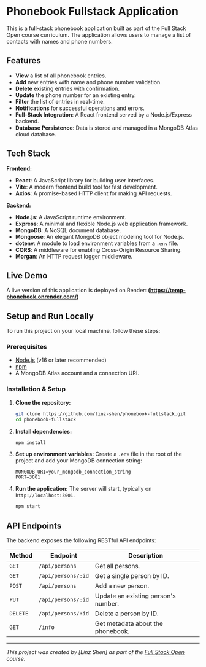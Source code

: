 # Phonebook Fullstack Application

This is a full-stack phonebook application built as part of the Full Stack Open course curriculum. The application allows users to manage a list of contacts with names and phone numbers.

## Features

- **View** a list of all phonebook entries.
- **Add** new entries with name and phone number validation.
- **Delete** existing entries with confirmation.
- **Update** the phone number for an existing entry.
- **Filter** the list of entries in real-time.
- **Notifications** for successful operations and errors.
- **Full-Stack Integration**: A React frontend served by a Node.js/Express backend.
- **Database Persistence**: Data is stored and managed in a MongoDB Atlas cloud database.

## Tech Stack

**Frontend:**
- **React**: A JavaScript library for building user interfaces.
- **Vite**: A modern frontend build tool for fast development.
- **Axios**: A promise-based HTTP client for making API requests.

**Backend:**
- **Node.js**: A JavaScript runtime environment.
- **Express**: A minimal and flexible Node.js web application framework.
- **MongoDB**: A NoSQL document database.
- **Mongoose**: An elegant MongoDB object modeling tool for Node.js.
- **dotenv**: A module to load environment variables from a `.env` file.
- **CORS**: A middleware for enabling Cross-Origin Resource Sharing.
- **Morgan**: An HTTP request logger middleware.

## Live Demo

A live version of this application is deployed on Render:
**(https://temp-phonebook.onrender.com/)** 

## Setup and Run Locally

To run this project on your local machine, follow these steps:

### Prerequisites

- [Node.js](https://nodejs.org/) (v16 or later recommended)
- [npm](https://www.npmjs.com/)
- A MongoDB Atlas account and a connection URI.

### Installation & Setup

1.  **Clone the repository:**
    ```bash
    git clone https://github.com/linz-shen/phonebook-fullstack.git
    cd phonebook-fullstack
    ```

2.  **Install dependencies:**
    ```bash
    npm install
    ```

3.  **Set up environment variables:**
    Create a `.env` file in the root of the project and add your MongoDB connection string:
    ```
    MONGODB_URI=your_mongodb_connection_string
    PORT=3001
    ```

4.  **Run the application:**
    The server will start, typically on `http://localhost:3001`.
    ```bash
    npm start
    ```

## API Endpoints

The backend exposes the following RESTful API endpoints:

| Method | Endpoint          | Description                             |
|--------|-------------------|-----------------------------------------|
| `GET`    | `/api/persons`    | Get all persons.                        |
| `GET`    | `/api/persons/:id`| Get a single person by ID.              |
| `POST`   | `/api/persons`    | Add a new person.                       |
| `PUT`    | `/api/persons/:id`| Update an existing person's number.     |
| `DELETE` | `/api/persons/:id`| Delete a person by ID.                  |
| `GET`    | `/info`           | Get metadata about the phonebook.       |


---
*This project was created by [Linz Shen] as part of the [Full Stack Open](https://fullstackopen.com/) course.*